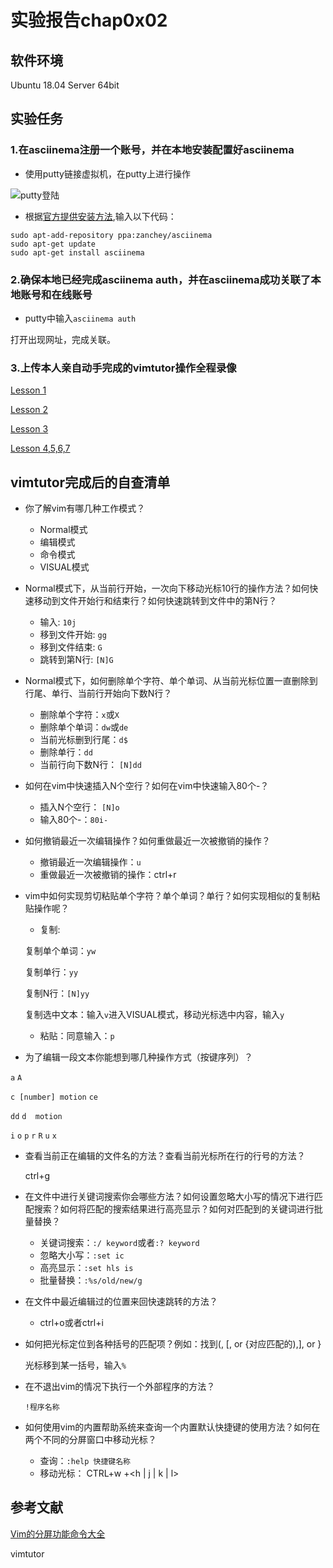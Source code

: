 # 实验报告chap0x02
## 软件环境
Ubuntu 18.04 Server 64bit
## 实验任务
### 1.在asciinema注册一个账号，并在本地安装配置好asciinema
* 使用putty链接虚拟机，在putty上进行操作

![putty登陆](/img/putty登陆.jpg)
* 根据[官方提供安装方法](https://asciinema.org/docs/installation),输入以下代码：
  
```
sudo apt-add-repository ppa:zanchey/asciinema
sudo apt-get update
sudo apt-get install asciinema
```
### 2.确保本地已经完成asciinema auth，并在asciinema成功关联了本地账号和在线账号
* putty中输入`asciinema auth`

打开出现网址，完成关联。
### 3.上传本人亲自动手完成的vimtutor操作全程录像
[Lesson 1](https://asciinema.org/a/Aqv63i9jMgGFvwVF3CXyICiLf)

[Lesson 2](https://asciinema.org/a/LknJd2P8UABzNPTgdw3lG0fC7)

[Lesson 3](https://asciinema.org/a/pcpggIqrt06Z6TkZK9UB4uhAy)

[Lesson 4,5,6,7](https://asciinema.org/a/pgu7eyWLpigAguCSxwwMU8HSB)
## vimtutor完成后的自查清单
* 你了解vim有哪几种工作模式？
  + Normal模式
  + 编辑模式
  + 命令模式
  + VISUAL模式
* Normal模式下，从当前行开始，一次向下移动光标10行的操作方法？如何快速移动到文件开始行和结束行？如何快速跳转到文件中的第N行？
  + 输入:   `10j`
  + 移到文件开始:   `gg`
  + 移到文件结束:   `G`
  + 跳转到第N行:    `[N]G`
* Normal模式下，如何删除单个字符、单个单词、从当前光标位置一直删除到行尾、单行、当前行开始向下数N行？
  + 删除单个字符：`x`或`X`
  + 删除单个单词：`dw`或`de`
  + 当前光标删到行尾：`d$`
  + 删除单行：`dd`
  + 当前行向下数N行： `[N]dd`
* 如何在vim中快速插入N个空行？如何在vim中快速输入80个-？
  + 插入N个空行： `[N]o`
  + 输入80个-：`80i-`
* 如何撤销最近一次编辑操作？如何重做最近一次被撤销的操作？
  + 撤销最近一次编辑操作：`u`
  + 重做最近一次被撤销的操作：ctrl+r
* vim中如何实现剪切粘贴单个字符？单个单词？单行？如何实现相似的复制粘贴操作呢？
  + 复制:

  复制单个单词：`yw`

  复制单行：`yy`

  复制N行：`[N]yy`

  复制选中文本：输入`v`进入VISUAL模式，移动光标选中内容，输入`y`
  + 粘贴：同意输入：`p`
* 为了编辑一段文本你能想到哪几种操作方式（按键序列）？

`a`  `A`

`c [number] motion` `ce`

`dd` `d  motion`

`i` `o` `p` `r` `R` `u` `x`
* 查看当前正在编辑的文件名的方法？查看当前光标所在行的行号的方法？
 
  ctrl+g
* 在文件中进行关键词搜索你会哪些方法？如何设置忽略大小写的情况下进行匹配搜索？如何将匹配的搜索结果进行高亮显示？如何对匹配到的关键词进行批量替换？
  + 关键词搜索：`:/ keyword`或者`:? keyword`
  + 忽略大小写：`:set ic`
  + 高亮显示：`:set hls is`
  + 批量替换：`:%s/old/new/g`
* 在文件中最近编辑过的位置来回快速跳转的方法？
  + ctrl+o或者ctrl+i
* 如何把光标定位到各种括号的匹配项？例如：找到(, [, or {对应匹配的),], or }
  
  光标移到某一括号，输入`%`
* 在不退出vim的情况下执行一个外部程序的方法？
 
  `!程序名称`

* 如何使用vim的内置帮助系统来查询一个内置默认快捷键的使用方法？如何在两个不同的分屏窗口中移动光标？
  + 查询：`:help 快捷键名称`
  + 移动光标：
  CTRL+w +<h | j | k | l>

## 参考文献
[Vim的分屏功能命令大全](https://www.jb51.net/article/96585.htm)

vimtutor

